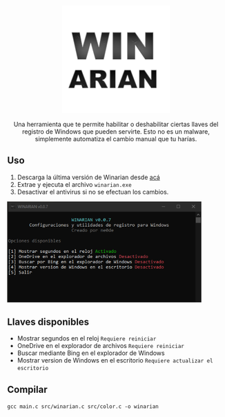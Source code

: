 <p align="center">
<img src="https://github.com/manucabral/winarian/blob/main/images/logo.png" width="250" title="example">
</p>
<p align="center">
  Una herramienta que te permite habilitar o deshabilitar ciertas llaves del registro de Windows que pueden servirte.
  Esto no es un malware, simplemente automatiza el cambio manual que tu harías.
</p>

## Uso
1. Descarga la última versión de Winarian desde [acá]()
2. Extrae y ejecuta el archivo `winarian.exe`
3. Desactivar el antivirus si no se efectuan los cambios.

<img src="https://github.com/manucabral/winarian/blob/main/images/main.png" width="450" title="example">

## Llaves disponibles
- Mostrar segundos en el reloj `Requiere reiniciar`
- OneDrive en el explorador de archivos `Requiere reiniciar`
- Buscar mediante Bing en el explorador de Windows
- Mostrar version de Windows en el escritorio `Requiere actualizar el escritorio`

## Compilar
`gcc main.c src/winarian.c src/color.c -o winarian`
